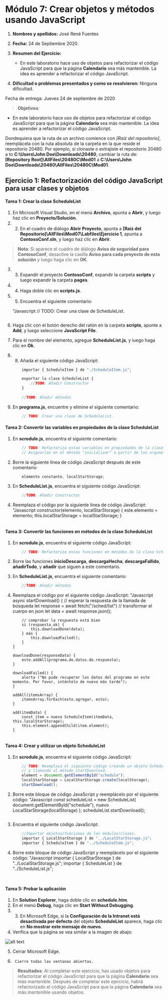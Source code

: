 # Módulo 7: Crear objetos y métodos usando JavaScript

1. **Nombres y apellidos:** José René Fuentes
2. **Fecha:** 24 de Septiembre 2020.
3. **Resumen del Ejercicio:**
    * En este laboratorio hace uso de objetos para refactorizar el código JavaScript para que la página **Calendario** sea más mantenible. La idea es aprender a refactorizar el código JavaScript.
    
4. **Dificultad o problemas presentados y como se resolvieron:** Ninguna dificultad.

Fecha de entrega: Jueves 24 de septiembre de 2020

>**Objetivos**: 
* En este laboratorio hace uso de objetos para refactorizar el código JavaScript para que la página **Calendario** sea más mantenible. La idea es aprender a refactorizar el código JavaScript.

Dondequiera que la ruta de un archivo comience con *[Raíz del repositorio]*, reemplácela con la ruta absoluta de la carpeta en la que reside el repositorio 20480. Por ejemplo, si clonaste o extrajiste el repositorio 20480 a to **C:\Users\John Doe\Downloads\20480**, cambiar la ruta de: **[Repository Root]\AllFiles\20480C\Mod01** a **C:\Users\John Doe\Downloads\20480\AllFiles\20480C\Mod01**.

## Ejercicio 1: Refactorización del código JavaScript para usar clases y objetos

#### Tarea 1: Crear la clase ScheduleList

1.	En Microsoft Visual Studio, en el menú **Archivo**, apunta a **Abrir**, y luego haz clic en **Proyecto/Solución**.
2.	2. En el cuadro de diálogo **Abrir Proyecto**, apunta a **[Raíz del Repositorio]\AllFiles\Mod07\Labfiles\Ejercicio 1**, apunta a **ContosoConf.sln**, y luego haz clic en **Abrir**.
>**Nota**: Si aparece el cuadro de diálogo **Aviso de seguridad para ContosoConf**, desactive la casilla **Aviso para cada proyecto de esta solución** y luego haga clic en **OK**.
3.	3. Expandir el proyecto **ContosoConf**, expandir la carpeta **scripts** y luego expandir la carpeta **pages**.
4.	4. Haga doble clic en **scripts.js**.
5.	5. Encuentra el siguiente comentario:

    "Javascript
        // TODO: Crear una clase de ScheduleList.
    ```
6. Haga clic con el botón derecho del ratón en la carpeta **scripts**, apunte a **Add**, y luego seleccione **JavaScript File**.
7. Para el nombre del elemento, agregue **ScheduleList.js**, y luego haga clic en **Ok**.
8. 8. Añada el siguiente código JavaScript:
	```javascript
		importar { ScheduleItem } de "./ScheduleItem.js";

		exportar la clase ScheduleList {
			//TODO: Añadir Constructor
		}
		
		//TODO: Añadir métodos
	```
9.	En **programa.js**, encuentre y elimine el siguiente comentario:
	```javascript
        // TODO: Crear una clase de ScheduleList.
    ```

#### Tarea 2: Convertir las variables en propiedades de la clase ScheduleList

1.	En **scrodule.js**, encuentra el siguiente comentario:
    ```javascript
        // TODO: Refactoriza estas variables en propiedades de la clase ScheduleList.
		// Asignarlas en el método "inicializar" a partir de los argumentos
    ```
2.	Borre la siguiente línea de código JavaScript después de este comentario:
    ```javascript
        elemento constante, localStarStorage;
    ```

3.	En **ScheduleList.js**, encuentra el siguiente código JavaScript:
    ```javascript
        //TODO: Añadir Constructor
    ```
4.	Reemplaza el código por la siguiente línea de código JavaScript:
    "Javascript
        constructor(elemento, localStarStorage) {
			este.elemento = elemento;
			this.localStarStorage = localStarStorage;
		}
    ```
	
#### Tarea 3: Convertir las funciones en métodos de la clase ScheduleList

1.	En **scrodule.js**, encuentra el siguiente código JavaScript:
    ```javascript
        // TODO: Refactoriza estas funciones en métodos de la clase ScheduleList.
    ```
2.	Borre las funciones **inicioDescarga**, **descargaHecha**, **descargaFallido**, **añadirTodo**, y **añadir** que siguen a este comentario.
3.  En **ScheduleList.js**, encuentra el siguiente comentario:
    ```javascript
        //TODO: Añadir métodos
    ```
3.	Reemplaza el código por el siguiente código JavaScript:
    "Javascript
		async startDownload() {
			// esperar la respuesta de la llamada de búsqueda
			let response = await fetch("/sched/list")
			// transformar el cuerpo en json
			let data = await response.json();
	
			// comprobar la respuesta está bien
			si (respuesta.ok) {
				this.downloadDone(data);
			} más {
				this.downloadFailed();
			}
		}

		downloadDone(responseData) {
			este.addAll(programa.de.datos.de.respuesta);
		}

		downloadFailed() {
			alerta ("No pude recuperar los datos del programa en este momento. Por favor, inténtelo de nuevo más tarde");
		}

		addAll(itemsArray) {
			itemsArray.forEach(esto.agregar, esto);
		}

		add(itemData) {
			const item = nuevo ScheduleItem(itemData, this.localStarStorage);
			this.element.appendChild(item.element);
		}
    ```

#### Tarea 4: Crear y utilizar un objeto ScheduleList

1.	En **scrodule.js**, encuentra el siguiente código JavaScript:
    ```javascript
        // TODO: Reemplaza el siguiente código creando un objeto ScheduleList 
        // y llamando al método startDownload.
        element = document.getElementById("schedule");
        localStarStorage = LocalStarStorage.create(localStorage);
        startDownload();
    ```
2.	Borre este bloque de código JavaScript y reemplácelo por el siguiente código:
    "Javascript
		const scheduleList = new ScheduleList(
			document.getElementById("schedule"),
			nuevo LocalStarStorage(localStorage)
		);
		scheduleList.startDownload();
    ```
3.	Encuentra el siguiente código JavaScript:
    ```javascript
		//Importar objetos/funciones de los módulos/clases.
		importar { LocalStarStorage } de "../LocalStarStorage.js";
		importar { ScheduleItem } de "../ScheduleItem.js";
    ```
4.	Borre este bloque de código JavaScript y reemplácelo por el siguiente código:
    "Javascript
		importar { LocalStarStorage } de "../LocalStarStorage.js";
		importar { ScheduleList } de "../ScheduleList.js";
    ```


#### Tarea 5: Probar la aplicación

1.	En **Solution Explorer**, haga doble clic en **schedule.htm**.
2.	En el menú **Debug**, haga clic en **Start Without Debugging**.
3.	3. En Microsoft Edge, si la **Configuración de la Intranet está desactivada por defecto** del objeto **ScheduleList** aparece, haga clic en **No mostrar este mensaje de nuevo**.
4.	Verifica que la página se vea similar a la imagen de abajo:

![alt text](./Imágenes/20480B_7_Schedule-Refactored.png "La página del Schedule")

5.	Cerrar Microsoft Edge.
6.      Cierre todas las ventanas abiertas.

>**Resultados**: Al completar este ejercicio, has usado objetos para refactorizar el código JavaScript para que la página **Calendario** sea más mantenible.
Después de completar este ejercicio, habrá refactorizado el código JavaScript para que la página **Calendario** sea más mantenible usando objetos.
